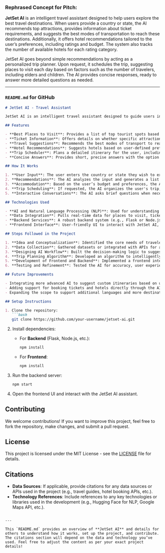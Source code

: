 ### Rephrased Concept for Pitch:

**JetSet AI** is an intelligent travel assistant designed to help users explore the best travel destinations. When users provide a country or state, the AI recommends top attractions, provides information about ticket requirements, and suggests the best modes of transportation to reach these destinations. Additionally, it offers hotel recommendations tailored to the user’s preferences, including ratings and budget. The system also tracks the number of available hotels for each rating category.

JetSet AI goes beyond simple recommendations by acting as a personalized trip planner. Upon request, it schedules the trip, suggesting places to visit each day based on factors such as the number of travelers, including elders and children. The AI provides concise responses, ready to answer more detailed questions as needed.

---

### `README.md` for GitHub

```markdown
# JetSet AI - Travel Assistant

JetSet AI is an intelligent travel assistant designed to guide users in exploring top travel destinations, booking tickets, and finding accommodation tailored to their preferences. The AI helps users plan their trips efficiently, making travel planning easier and more enjoyable.

## Features

- **Best Places to Visit**: Provides a list of top tourist spots based on the selected country or state.
- **Ticket Information**: Offers details on whether specific attractions require tickets, including ticket pricing.
- **Travel Suggestions**: Recommends the best modes of transport to reach destinations.
- **Hotel Recommendations**: Suggests hotels based on user-defined preferences like budget and ratings.
- **Trip Scheduler**: Plans a detailed itinerary for the user, including daily visit schedules based on the number of people, elders, and children in the group.
- **Concise Answers**: Provides short, precise answers with the option for users to ask more detailed questions.

## How It Works

1. **User Input**: The user enters the country or state they wish to explore.
2. **Recommendations**: The AI analyzes the input and generates a list of the best places to visit, including ticket information and travel options.
3. **Accommodation**: Based on the user’s budget and preferences, the AI suggests hotels and provides details on the number of available options.
4. **Trip Scheduling**: If requested, the AI organizes the user's trip, including daily schedules of places to visit, taking into account the number of people and any special needs (elders or children).
5. **Interactive Conversations**: The AI asks brief questions when necessary to refine recommendations and offer a more personalized experience.

## Technologies Used

- **AI and Natural Language Processing (NLP)**: Used for understanding user input and providing meaningful responses.
- **Data Integration**: Pulls real-time data for places to visit, ticketing, transportation options, and hotels from APIs or datasets.
- **Backend Services**: A robust backend system (e.g., Flask or Node.js) that processes data and communicates with external services.
- **Frontend Interface**: User-friendly UI to interact with JetSet AI, built with modern web technologies (React, Vue.js, etc.).

## Steps Followed in the Project

1. **Idea and Conceptualization**: Identified the core needs of travelers and the types of information they require to plan their trips efficiently.
2. **Data Collection**: Gathered datasets or integrated with APIs for attractions, ticketing information, transport, and accommodation.
3. **Designing AI Workflow**: Built the decision-making logic to suggest places, transport, and hotels based on user input and preferences.
4. **Trip Planning Algorithm**: Developed an algorithm to intelligently plan daily trip itineraries based on user preferences.
5. **Development of Frontend and Backend**: Implemented a frontend interface for user interaction and a backend to process requests and fetch data.
6. **Testing and Refinement**: Tested the AI for accuracy, user experience, and efficiency, making improvements based on feedback.

## Future Improvements

- Integrating more advanced AI to suggest custom itineraries based on user preferences and real-time events.
- Adding support for booking tickets and hotels directly through the AI.
- Expanding the scope to support additional languages and more destinations worldwide.

## Setup Instructions

1. Clone the repository:
   ```bash
   git clone https://github.com/your-username/jetset-ai.git
   ```

2. Install dependencies:
   - For **Backend** (Flask, Node.js, etc.):
     ```bash
     npm install
     ```
   - For **Frontend**:
     ```bash
     npm install
     ```

3. Run the backend server:
   ```bash
   npm start
   ```

4. Open the frontend UI and interact with the JetSet AI assistant.

## Contributing

We welcome contributions! If you want to improve this project, feel free to fork the repository, make changes, and submit a pull request.

## License

This project is licensed under the MIT License - see the [LICENSE](LICENSE) file for details.

## Citations

- **Data Sources**: If applicable, provide citations for any data sources or APIs used in the project (e.g., travel guides, hotel booking APIs, etc.).
- **Technology References**: Include references to any key technologies or libraries used in the development (e.g., Hugging Face for NLP, Google Maps API, etc.).

```

---

This `README.md` provides an overview of **JetSet AI** and details for others to understand how it works, set up the project, and contribute. The citations section will depend on the data and technology you’ve used. Feel free to adjust the content as per your exact project details!
